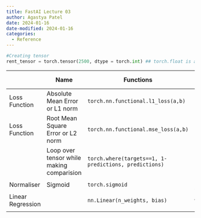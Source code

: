 ```yaml
---
title: FastAI Lecture 03
author: Agastya Patel
date: 2024-01-16
date-modified: 2024-01-16
categories:
  - Reference
---
```

```python
#Creating tensor
rent_tensor = torch.tensor(2500, dtype = torch.int) ## torch.float is another dtype

```

|  | Name | Functions | Mathematical Expression |
| ---- | ---- | ---- | ---- |
| Loss  Function | Absolute Mean Error or L1 norm | `torch.nn.functional.l1_loss(a,b)` |  |
| Loss  Function | Root Mean Square Error or L2 norm | `torch.nn.functional.mse_loss(a,b)` |  |
|  | Loop over tensor while making comparision | `torch.where(targets==1, 1-predictions, predictions)` |  |
| Normaliser | Sigmoid | `torch.sigmoid` | ``1/(1+torch.exp(-x))`` |
| Linear Regression |  | `nn.Linear(n_weights, bias)` | `wx + b` |
|  |  |  |  |
